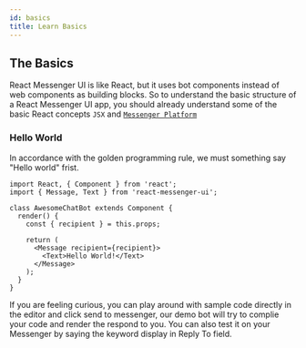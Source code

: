 ```yaml
---
id: basics
title: Learn Basics
---
```


## The Basics

React Messenger UI is like React, but it uses bot components instead of web components as building blocks. So to understand the basic structure of a React Messenger UI app, you should already understand some of the basic React concepts `JSX` and [`Messenger Platform`](https://developers.facebook.com/docs/messenger-platform)


### Hello World

In accordance with the golden programming rule, we must something say "Hello world" frist.

```BotWebPlayer path=helloworld
import React, { Component } from 'react';
import { Message, Text } from 'react-messenger-ui';

class AwesomeChatBot extends Component {
  render() {
    const { recipient } = this.props;

    return (
      <Message recipient={recipient}>
        <Text>Hello World!</Text>
      </Message>
    );
  }
}
```

If you are feeling curious, you can play around with sample code directly in the editor and click send to messenger, our demo bot will try to complie your code and render the respond to you. You can also test it on your Messenger by saying the keyword display in Reply To field.